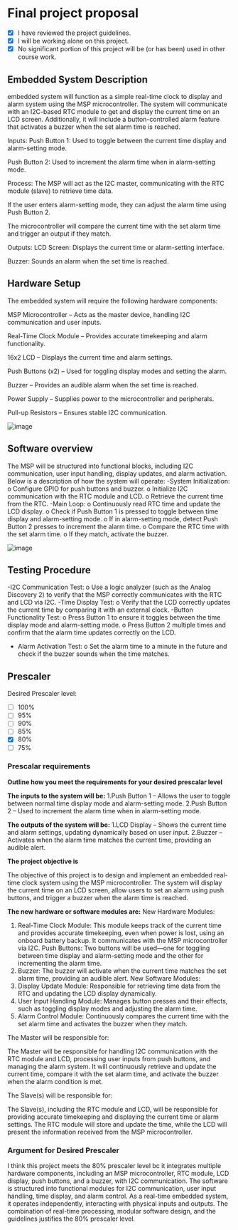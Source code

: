 # Final project proposal

- [x] I have reviewed the project guidelines.
- [x] I will be working alone on this project.
- [x] No significant portion of this project will be (or has been) used in other course work.

## Embedded System Description

embedded system will function as a simple real-time clock to display and alarm system using the MSP microcontroller. The system will communicate with an I2C-based RTC module to get and display the current time on an LCD screen. Additionally, it will include a button-controlled alarm feature that activates a buzzer when the set alarm time is reached.

Inputs:
Push Button 1: Used to toggle between the current time display and alarm-setting mode.

Push Button 2: Used to increment the alarm time when in alarm-setting mode.

Process:
The MSP will act as the I2C master, communicating with the RTC module (slave) to retrieve time data.

If the user enters alarm-setting mode, they can adjust the alarm time using Push Button 2.

The microcontroller will compare the current time with the set alarm time and trigger an output if they match.

Outputs:
LCD Screen: Displays the current time or alarm-setting interface.

Buzzer: Sounds an alarm when the set time is reached.
## Hardware Setup

The embedded system will require the following hardware components:

MSP Microcontroller – Acts as the master device, handling I2C communication and user inputs.

Real-Time Clock Module – Provides accurate timekeeping and alarm functionality.

16x2 LCD – Displays the current time and alarm settings.

Push Buttons (x2) – Used for toggling display modes and setting the alarm.

Buzzer – Provides an audible alarm when the set time is reached.

Power Supply – Supplies power to the microcontroller and peripherals.

Pull-up Resistors – Ensures stable I2C communication.

 ![image](https://github.com/user-attachments/assets/2066dcd9-eb77-4a64-9b05-0e0eb0cefe42)

## Software overview

The MSP will be structured into functional blocks, including I2C communication, user input handling, display updates, and alarm activation. Below is a description of how the system will operate:
	-System Initialization:
o	Configure GPIO for push buttons and buzzer.
o	Initialize I2C communication with the RTC module and LCD.
o	Retrieve the current time from the RTC.
-Main Loop:
o	Continuously read RTC time and update the LCD display.
o	Check if Push Button 1 is pressed to toggle between time display and alarm-setting mode.
o	If in alarm-setting mode, detect Push Button 2 presses to increment the alarm time.
o	Compare the RTC time with the set alarm time.
o	If they match, activate the buzzer.

![image](https://github.com/user-attachments/assets/a611e8f5-dd6f-4779-b0a1-a4b20b5b6f27)

 

## Testing Procedure
-I2C Communication Test:
o	Use a logic analyzer (such as the Analog Discovery 2) to verify that the MSP correctly communicates with the RTC and LCD via I2C.
-Time Display Test:
o	Verify that the LCD correctly updates the current time by comparing it with an external clock.
-Button Functionality Test:
o	Press Button 1 to ensure it toggles between the time display mode and alarm-setting mode.
o	Press Button 2 multiple times and confirm that the alarm time updates correctly on the LCD.
-	Alarm Activation Test:
o	Set the alarm time to a minute in the future and check if the buzzer sounds when the time matches.


## Prescaler

Desired Prescaler level: 

- [ ] 100%
- [ ] 95% 
- [ ] 90% 
- [ ] 85% 
- [x] 80% 
- [ ] 75% 

### Prescalar requirements 

**Outline how you meet the requirements for your desired prescalar level**

**The inputs to the system will be:**
1.Push Button 1 – Allows the user to toggle between normal time display mode and alarm-setting mode.
2.Push Button 2 – Used to increment the alarm time when in alarm-setting mode.

**The outputs of the system will be:**
1.LCD Display – Shows the current time and alarm settings, updating dynamically based on user input.
2.Buzzer – Activates when the alarm time matches the current time, providing an audible alert.

**The project objective is**

The objective of this project is to design and implement an embedded real-time clock system using the MSP microcontroller. The system will display the current time on an LCD screen, allow users to set an alarm using push buttons, and trigger a buzzer when the alarm time is reached. 

**The new hardware or software modules are:**
New Hardware Modules:
1.	Real-Time Clock Module: This module keeps track of the current time and provides accurate timekeeping, even when power is lost, using an onboard battery backup. It communicates with the MSP microcontroller via I2C.
Push Buttons: Two buttons will be used—one for toggling between time display and alarm-setting mode and the other for incrementing the alarm time.
2.	Buzzer: The buzzer will activate when the current time matches the set alarm time, providing an audible alert.
New Software Modules:
1.	Display Update Module: Responsible for retrieving time data from the RTC and updating the LCD display dynamically.
2.	User Input Handling Module: Manages button presses and their effects, such as toggling display modes and adjusting the alarm time.
3.	Alarm Control Module: Continuously compares the current time with the set alarm time and activates the buzzer when they match.


The Master will be responsible for:

The Master will be responsible for handling I2C communication with the RTC module and LCD, processing user inputs from push buttons, and managing the alarm system. It will continuously retrieve and update the current time, compare it with the set alarm time, and activate the buzzer when the alarm condition is met.

The Slave(s) will be responsible for:

The Slave(s), including the RTC module and LCD, will be responsible for providing accurate timekeeping and displaying the current time or alarm settings. The RTC module will store and update the time, while the LCD will present the information received from the MSP microcontroller. 



### Argument for Desired Prescaler

I think this project meets the 80% prescaler level bc it integrates multiple hardware components, including an MSP microcontroller, RTC module, LCD display, push buttons, and a buzzer, with I2C communication. The software is structured into functional modules for I2C communication, user input handling, time display, and alarm control. As a real-time embedded system, it operates independently, interacting with physical inputs and outputs. The combination of real-time processing, modular software design, and the guidelines justifies the 80% prescaler level.

